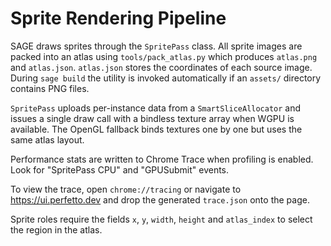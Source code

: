 # Sprite Rendering Pipeline

SAGE draws sprites through the `SpritePass` class. All sprite images are packed into an atlas
using `tools/pack_atlas.py` which produces `atlas.png` and `atlas.json`.
`atlas.json` stores the coordinates of each source image. During `sage build` the
utility is invoked automatically if an `assets/` directory contains PNG files.

`SpritePass` uploads per-instance data from a `SmartSliceAllocator` and issues a
single draw call with a bindless texture array when WGPU is available. The
OpenGL fallback binds textures one by one but uses the same atlas layout.

Performance stats are written to Chrome Trace when profiling is enabled. Look for
"SpritePass CPU" and "GPUSubmit" events.

To view the trace, open `chrome://tracing` or navigate to
<https://ui.perfetto.dev> and drop the generated `trace.json` onto the page.

Sprite roles require the fields `x`, `y`, `width`, `height` and `atlas_index`
to select the region in the atlas.

